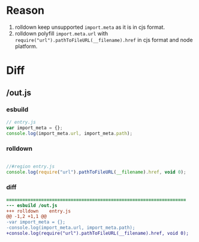 # Reason
1. rolldown keep unsupported `import.meta` as it is in cjs format.
2. rolldown polyfill `import.meta.url` with `require("url").pathToFileURL(__filename).href` in cjs format and node platform.
# Diff
## /out.js
### esbuild
```js
// entry.js
var import_meta = {};
console.log(import_meta.url, import_meta.path);
```
### rolldown
```js

//#region entry.js
console.log(require("url").pathToFileURL(__filename).href, void 0);

```
### diff
```diff
===================================================================
--- esbuild	/out.js
+++ rolldown	entry.js
@@ -1,2 +1,1 @@
-var import_meta = {};
-console.log(import_meta.url, import_meta.path);
+console.log(require("url").pathToFileURL(__filename).href, void 0);

```